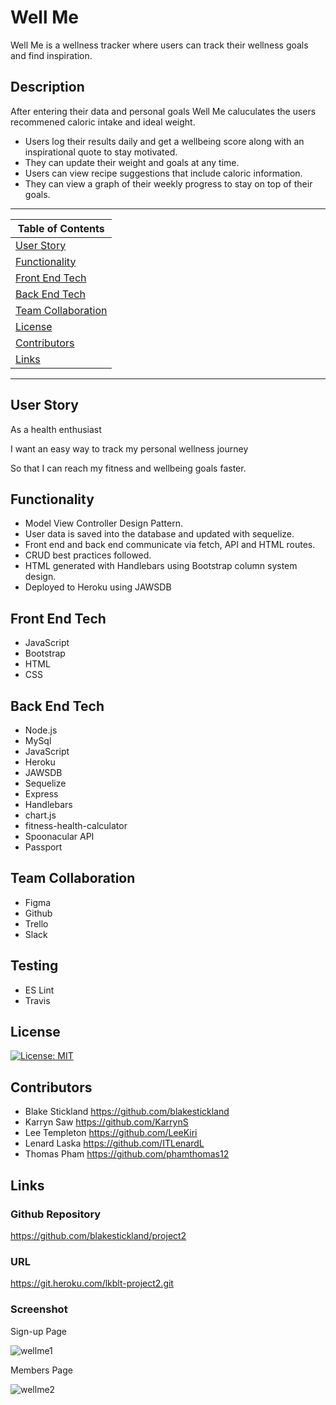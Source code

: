# Well Me
Well Me is a wellness tracker where users can track their wellness goals and find inspiration.

 ## Description 
  After entering their data and personal goals Well Me caluculates the users recommened caloric intake and ideal weight. 
  * Users log their results daily and get a wellbeing score along with an inspirational quote to stay motivated. 
  * They can update their weight and goals at any time. 
  * Users can view recipe suggestions that include caloric information.
  * They can view a graph of their weekly progress to stay on top of their goals. 

---
| Table of Contents |
|---|
| [User Story](#UserStory) |
| [Functionality](#Functionality) |
| [Front End Tech](#FrontEndTech) |
| [Back End Tech](#BackEndTech) |
| [Team Collaboration](#TeamCollaboration) |
| [License](#License) |
| [Contributors](#Contributors) |
| [Links](#Links) |
---
## User Story
As a health enthusiast 

I want an easy way to track my personal wellness journey

So that I can reach my fitness and wellbeing goals faster.

## Functionality 
* Model View Controller Design Pattern.
* User data is saved into the database and updated with sequelize.
* Front end and back end communicate via fetch, API and HTML routes.
* CRUD best practices followed.
* HTML generated with Handlebars using Bootstrap column system design.
* Deployed to Heroku using JAWSDB 
 

## Front End Tech
* JavaScript
* Bootstrap
* HTML
* CSS

## Back End Tech
* Node.js 
* MySql
* JavaScript 
* Heroku
* JAWSDB
* Sequelize
* Express
* Handlebars
* chart.js
* fitness-health-calculator
* Spoonacular API
* Passport

## Team Collaboration
* Figma
* Github
* Trello
* Slack

## Testing
* ES Lint
* Travis

## License 

[![License: MIT](https://img.shields.io/badge/License-MIT-yellow.svg)](https://opensource.org/licenses/MIT)


## Contributors
* Blake Stickland https://github.com/blakestickland
* Karryn Saw https://github.com/KarrynS
* Lee Templeton https://github.com/LeeKiri
* Lenard Laska https://github.com/ITLenardL
* Thomas Pham https://github.com/phamthomas12


## Links
### Github Repository
https://github.com/blakestickland/project2

### URL
https://git.heroku.com/lkblt-project2.git

### Screenshot

Sign-up Page

![wellme1](https://user-images.githubusercontent.com/73642462/110450524-62fe5c80-8117-11eb-86db-562893e427b4.PNG)

Members Page

![wellme2](https://user-images.githubusercontent.com/73642462/110450514-609c0280-8117-11eb-8945-cce9c5b2e953.PNG)






